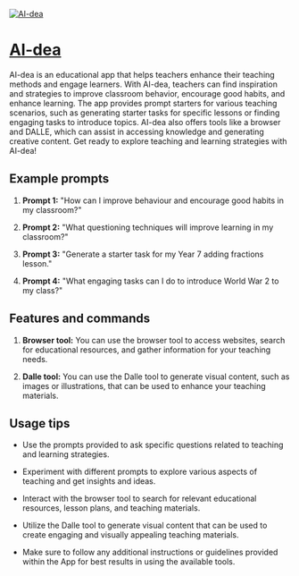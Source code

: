 [![AI-dea](https://files.oaiusercontent.com/file-TQzzNamTGoMGsl1xo7yyK5jX?se=2123-10-18T12%3A55%3A28Z&sp=r&sv=2021-08-06&sr=b&rscc=max-age%3D31536000%2C%20immutable&rscd=attachment%3B%20filename%3D3.png&sig=6Pfzw54oYbUQIj/tB/uP3yvOZrROOgJYxq6B7U19a2Y%3D)](https://chat.openai.com/g/g-lTeeWuQxL-ai-dea)

# [AI-dea](https://chat.openai.com/g/g-lTeeWuQxL-ai-dea)

AI-dea is an educational app that helps teachers enhance their teaching methods and engage learners. With AI-dea, teachers can find inspiration and strategies to improve classroom behavior, encourage good habits, and enhance learning. The app provides prompt starters for various teaching scenarios, such as generating starter tasks for specific lessons or finding engaging tasks to introduce topics. AI-dea also offers tools like a browser and DALLE, which can assist in accessing knowledge and generating creative content. Get ready to explore teaching and learning strategies with AI-dea!

## Example prompts

1. **Prompt 1:** "How can I improve behaviour and encourage good habits in my classroom?"

2. **Prompt 2:** "What questioning techniques will improve learning in my classroom?"

3. **Prompt 3:** "Generate a starter task for my Year 7 adding fractions lesson."

4. **Prompt 4:** "What engaging tasks can I do to introduce World War 2 to my class?"

## Features and commands

1. **Browser tool:** You can use the browser tool to access websites, search for educational resources, and gather information for your teaching needs.

2. **Dalle tool:** You can use the Dalle tool to generate visual content, such as images or illustrations, that can be used to enhance your teaching materials.

## Usage tips

- Use the prompts provided to ask specific questions related to teaching and learning strategies.

- Experiment with different prompts to explore various aspects of teaching and get insights and ideas.

- Interact with the browser tool to search for relevant educational resources, lesson plans, and teaching materials.

- Utilize the Dalle tool to generate visual content that can be used to create engaging and visually appealing teaching materials.

- Make sure to follow any additional instructions or guidelines provided within the App for best results in using the available tools.